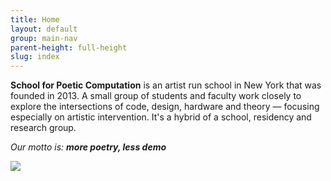 ```yaml
---
title: Home
layout: default
group: main-nav
parent-height: full-height
slug: index
---
```


**School for Poetic Computation** is an artist run school in New York that was founded in 2013. A small group of students and faculty work closely to explore the intersections of code, design, hardware and theory — focusing especially on artistic intervention. It's a hybrid of a school, residency and research group.

_Our motto is: **more poetry, less demo**_

![](http://dl.dropboxusercontent.com/u/55385731/pushPixel_splash.jpg)